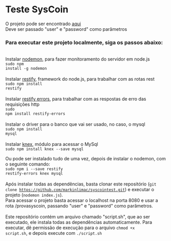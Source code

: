 # Teste SysCoin
O projeto pode ser encontrado [aqui](https://desolate-ocean-41305.herokuapp.com/provasyscoin)
<br>Deve ser passado "user" e "password" como parâmetros
### Para executar este projeto localmente, siga os passos abaixo:
<br>Instalar [nodemon](https://github.com/remy/nodemon), para fazer monitoramento do servidor em node.js
<br><code>sudo npm install -g nodemon</code><br>
<br>Instalar [restify](https://github.com/restify/node-restify), framework do node.js, para trabalhar com as rotas rest
<br><code>sudo npm install restify</code><br>
<br>Instalar [restify errors](https://github.com/restify/node-restify), para trabalhar com as respostas de erro das requisições http
<br><code>sudo npm install restify-errors</code><br>
<br>Instalar o driver para o banco que vai ser usado, no caso, o mysql 
<br><code>sudo npm install mysql</code><br>
<br>Instalar [knex](https://github.com/knex/knex), módulo para acessar o MySql
<br><code>sudo npm install knex --save mysql</code><br>

Ou pode ser instalado tudo de uma vez, depois de instalar o nodemon, com o seguinte comando: 
<br><code>sudo npm i --save restify restify-errors knex mysql</code><br>
<br>Após instalar todas as dependências, basta clonar este repositório (<code>git clone https://github.com/markinlimac/syscointest.git</code>) e executar o projeto (<code>nodemon index.js</code>).
<br>Para acessar o projeto basta acessar o localhost na porta 8080 e usar a rota /provasyscoin, passando "user" e "password" como parâmetros.
<br><br> Este repositório contém um arquivo chamado "script.sh", que ao ser executado, ele instala todas as dependências automaticamente. Para executar, dê permissão de execução para o arquivo <code>chmod +x script.sh</code>, e depois execute com <code>./script.sh</code>     